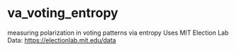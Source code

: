 
# va_voting_entropy

measuring polarization in voting patterns via entropy
Uses MIT Election Lab Data: https://electionlab.mit.edu/data
